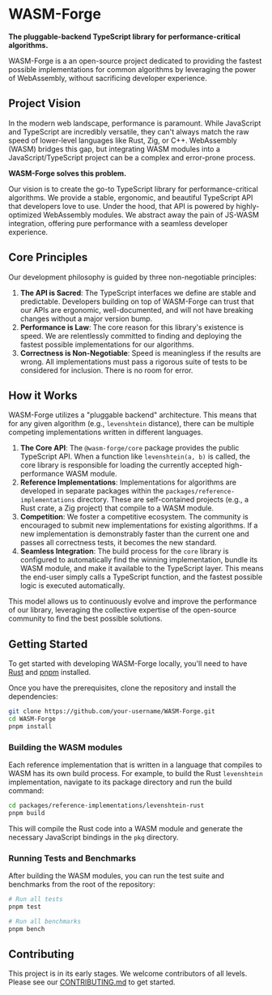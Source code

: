 # WASM-Forge

**The pluggable-backend TypeScript library for performance-critical algorithms.**

WASM-Forge is a an open-source project dedicated to providing the fastest possible implementations for common algorithms by leveraging the power of WebAssembly, without sacrificing developer experience.

## Project Vision

In the modern web landscape, performance is paramount. While JavaScript and TypeScript are incredibly versatile, they can't always match the raw speed of lower-level languages like Rust, Zig, or C++. WebAssembly (WASM) bridges this gap, but integrating WASM modules into a JavaScript/TypeScript project can be a complex and error-prone process.

**WASM-Forge solves this problem.**

Our vision is to create the go-to TypeScript library for performance-critical algorithms. We provide a stable, ergonomic, and beautiful TypeScript API that developers love to use. Under the hood, that API is powered by highly-optimized WebAssembly modules. We abstract away the pain of JS-WASM integration, offering pure performance with a seamless developer experience.

## Core Principles

Our development philosophy is guided by three non-negotiable principles:

1.  **The API is Sacred**: The TypeScript interfaces we define are stable and predictable. Developers building on top of WASM-Forge can trust that our APIs are ergonomic, well-documented, and will not have breaking changes without a major version bump.
2.  **Performance is Law**: The core reason for this library's existence is speed. We are relentlessly committed to finding and deploying the fastest possible implementations for our algorithms.
3.  **Correctness is Non-Negotiable**: Speed is meaningless if the results are wrong. All implementations must pass a rigorous suite of tests to be considered for inclusion. There is no room for error.

## How it Works

WASM-Forge utilizes a "pluggable backend" architecture. This means that for any given algorithm (e.g., `levenshtein` distance), there can be multiple competing implementations written in different languages.

1.  **The Core API**: The `@wasm-forge/core` package provides the public TypeScript API. When a function like `levenshtein(a, b)` is called, the core library is responsible for loading the currently accepted high-performance WASM module.
2.  **Reference Implementations**: Implementations for algorithms are developed in separate packages within the `packages/reference-implementations` directory. These are self-contained projects (e.g., a Rust crate, a Zig project) that compile to a WASM module.
3.  **Competition**: We foster a competitive ecosystem. The community is encouraged to submit new implementations for existing algorithms. If a new implementation is demonstrably faster than the current one and passes all correctness tests, it becomes the new standard.
4.  **Seamless Integration**: The build process for the `core` library is configured to automatically find the winning implementation, bundle its WASM module, and make it available to the TypeScript layer. This means the end-user simply calls a TypeScript function, and the fastest possible logic is executed automatically.

This model allows us to continuously evolve and improve the performance of our library, leveraging the collective expertise of the open-source community to find the best possible solutions.

## Getting Started

To get started with developing WASM-Forge locally, you'll need to have [Rust](https://www.rust-lang.org/tools/install) and [pnpm](https://pnpm.io/installation) installed.

Once you have the prerequisites, clone the repository and install the dependencies:

```bash
git clone https://github.com/your-username/WASM-Forge.git
cd WASM-Forge
pnpm install
```

### Building the WASM modules

Each reference implementation that is written in a language that compiles to WASM has its own build process. For example, to build the Rust `levenshtein` implementation, navigate to its package directory and run the build command:

```bash
cd packages/reference-implementations/levenshtein-rust
pnpm build
```

This will compile the Rust code into a WASM module and generate the necessary JavaScript bindings in the `pkg` directory.

### Running Tests and Benchmarks

After building the WASM modules, you can run the test suite and benchmarks from the root of the repository:

```bash
# Run all tests
pnpm test

# Run all benchmarks
pnpm bench
```

## Contributing

This project is in its early stages. We welcome contributors of all levels. Please see our [CONTRIBUTING.md](CONTRIBUTING.md) to get started.